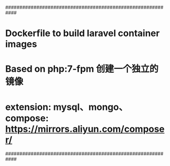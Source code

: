 ############################################################

# Dockerfile to build laravel container images

# Based on php:7-fpm 创建一个独立的镜像

# extension: mysql、mongo、compose: https://mirrors.aliyun.com/composer/

############################################################